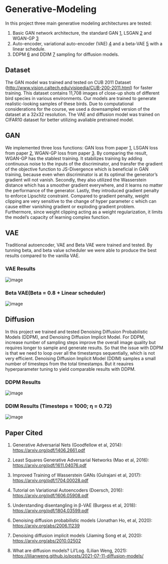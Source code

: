 # Generative-Modeling
In this project three main generative modeling architectures are tested:

1. Basic GAN network architecture, the standard GAN [1](https://arxiv.org/pdf/1406.2661.pdf), LSGAN [2](https://arxiv.org/pdf/1611.04076.pdf) and WGAN-GP [3](https://arxiv.org/pdf/1704.00028.pdf)
2. Auto-encoder, variational auto-encoder (VAE) [4](https://arxiv.org/pdf/1606.05908.pdf) and a beta-VAE [5](https://arxiv.org/pdf/1804.03599.pdf) with a linear schedule.
3. DDPM [6](https://arxiv.org/abs/2006.11239) and DDIM [7](https://arxiv.org/abs/2010.02502) sampling for diffusion models.

## Dataset
The GAN model was trained and tested on CUB 2011 Dataset (http://www.vision.caltech.edu/visipedia/CUB-200-2011.html) for faster training. This dataset contains 11,708 images of close-up shots of different bird species in various environments. Our models are trained to generate realistic-looking samples of these birds. Due to computational considerations for the course, we used a downsampled version of the dataset at a 32x32 resolution. The VAE and diffusion model was trained on CIFAR10 dataset for better utilizing avaliable pretrained model.

## GAN 
We implemented three loss functions: GAN loss from paper [1](https://arxiv.org/pdf/1406.2661.pdf), LSGAN loss from paper [2](https://arxiv.org/pdf/1611.04076.pdf), WGAN-GP loss from paper [3](https://arxiv.org/pdf/1704.00028.pdf). By comparing the result, WGAN-GP has the stablest training. It stabilizes training by adding continuous noise to the inputs of the discriminator, and transfer the gradient of the objective function to JS-Divergence which is beneficial in GAN training, because even when discriminator is at its optimal the generator’s gradient will not vanish. Secondly, they also utilized the Wasserstein distance which has a smoother gradient everywhere, and it learns no matter the performance of the generator. Lastly, they introduced gradient penalty to enforce Lipschitz constraint. Compared to gradient penalty, weight clipping are very sensitive to the change of hyper parameter c which can cause either vanishing gradient or exploding gradient problem. Furthermore, since weight clipping acting as a weight regularization, it limits the model’s capacity of learning complex function. 

## VAE
Traditional autoencoder, VAE and Beta VAE were trained and tested. By tunning beta, and beta value scheduler we were able to produce the best results compared to the vanilla VAE.

### VAE Results
![image](https://user-images.githubusercontent.com/72159394/216906291-8970058a-f9d6-453e-986b-e21b97de5bef.png)

### Beta VAE(Beta = 0.8 + Linear scheduler)
![image](https://user-images.githubusercontent.com/72159394/216907221-7b405af6-fce1-4abe-9cd5-c3125ee6db12.png)

## Diffusion
In this project we trained and tested Denoising Diffusion Probabilistic Models (DDPM), and Denoising Diffusion Implicit Model. For DDPM, increase number of sampling steps improve the overall image quality but requires longer to sample and generate results. So that the issue with DDPM is that we need to loop over all the timestamps sequentially, which is not very efficient. Denoising Diffusion Implicit Model (DDIM) samples a small number of timesteps from the total timestamps. But it reauires hyperparameter tuning to yield comparable results with DDPM.

### DDPM Results
![image](https://user-images.githubusercontent.com/72159394/216895875-618fa0bb-9dda-41a5-885e-5656fb157c34.png)

### DDIM Results (Timesteps = 1000; η = 0.72)
![image](https://user-images.githubusercontent.com/72159394/216905867-7bc0a1de-e7ce-439e-a957-2991f53565ce.png)

## Paper Cited
1. Generative Adversarial Nets (Goodfellow et al, 2014): https://arxiv.org/pdf/1406.2661.pdf

2. Least Squares Generative Adversarial Networks (Mao et al, 2016): https://arxiv.org/pdf/1611.04076.pdf

3. Improved Training of Wasserstein GANs (Gulrajani et al, 2017): https://arxiv.org/pdf/1704.00028.pdf

4. Tutorial on Variational Autoencoders (Doersch, 2016): https://arxiv.org/pdf/1606.05908.pdf

5. Understanding disentangling in β-VAE (Burgess et al, 2018): https://arxiv.org/pdf/1804.03599.pdf

6. Denoising diffusion probabilistic models (Jonathan Ho, et al, 2020): https://arxiv.org/abs/2006.11239

7. Denoising diffusion implicit models (Jiaming Song et al, 2020): https://arxiv.org/abs/2010.02502

8. What are diffusion models? Lil’Log. (Lilian Weng, 2021): https://lilianweng.github.io/posts/2021-07-11-diffusion-models/
